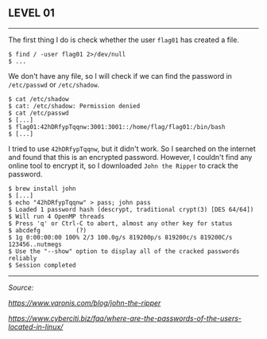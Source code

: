 ## LEVEL 01

---

The first thing I do is check whether the user `flag01` has created a file.

```shell
$ find / -user flag01 2>/dev/null
$ ...
```

We don't have any file, so I will check if we can find the password in `/etc/passwd` or `/etc/shadow`.

```shell
$ cat /etc/shadow
$ cat: /etc/shadow: Permission denied
$ cat /etc/passwd
$ [...]
$ flag01:42hDRfypTqqnw:3001:3001::/home/flag/flag01:/bin/bash
$ [...]
```

I tried to use `42hDRfypTqqnw`, but it didn't work. So I searched on the internet and found that this is an encrypted password. However, I couldn't find any online tool to encrypt it, so I downloaded `John the Ripper` to crack the password.

```shell
$ brew install john
$ [...]
$ echo "42hDRfypTqqnw" > pass; john pass
$ Loaded 1 password hash (descrypt, traditional crypt(3) [DES 64/64])
$ Will run 4 OpenMP threads
$ Press 'q' or Ctrl-C to abort, almost any other key for status
$ abcdefg          (?)
$ 1g 0:00:00:00 100% 2/3 100.0g/s 819200p/s 819200c/s 819200C/s 123456..nutmegs
$ Use the "--show" option to display all of the cracked passwords reliably
$ Session completed
```

---

*Source:*

*https://www.varonis.com/blog/john-the-ripper*

*https://www.cyberciti.biz/faq/where-are-the-passwords-of-the-users-located-in-linux/*